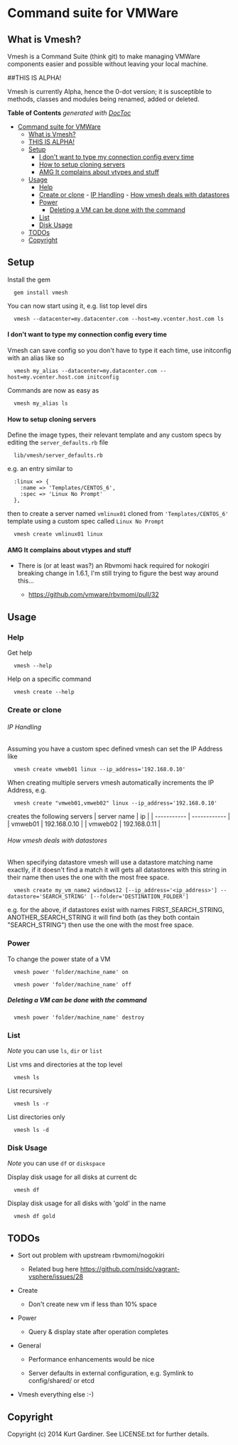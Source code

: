 # Command suite for VMWare

## What is Vmesh?

Vmesh is a Command Suite (think git) to make managing VMWare components easier and possible without leaving your local machine.

##THIS IS ALPHA!

Vmesh is currently Alpha, hence the 0-dot version; it is susceptible to methods, classes and modules being renamed, added or deleted.

**Table of Contents**  *generated with [DocToc](http://doctoc.herokuapp.com/)*

- [Command suite for VMWare](#)
  - [What is Vmesh?](#)
  - [THIS IS ALPHA!](#)
  - [Setup](#)
      - [I don't want to type my connection config every time](#)
      - [How to setup cloning servers](#)
      - [AMG It complains about vtypes and stuff](#)
  - [Usage](#)
    - [Help](#)
    - [Create or clone](#)
          - [IP Handling](#)
          - [How vmesh deals with datastores](#)
    - [Power](#)
        - [Deleting a VM can be done with the command](#)
    - [List](#)
    - [Disk Usage](#)
  - [TODOs](#)
  - [Copyright](#)

## Setup

Install the gem

```
  gem install vmesh
```

You can now start using it, e.g. list top level dirs
```
  vmesh --datacenter=my.datacenter.com --host=my.vcenter.host.com ls
```

#### I don't want to type my connection config every time

Vmesh can save config so you don't have to type it each time, use initconfig with an alias like so

```
  vmesh my_alias --datacenter=my.datacenter.com --host=my.vcenter.host.com initconfig
```

Commands are now as easy as

```
  vmesh my_alias ls
```

#### How to setup cloning servers

Define the image types, their relevant template and any custom specs by editing the `server_defaults.rb` file

```
  lib/vmesh/server_defaults.rb 
```

e.g. an entry similar to
```
  :linux => {
    :name => 'Templates/CENTOS_6',
    :spec => 'Linux No Prompt'
  },
```

then to create a server named `vmlinux01` cloned from `'Templates/CENTOS_6'` template using a custom spec called `Linux No Prompt`

```
  vmesh create vmlinux01 linux
```

#### AMG It complains about vtypes and stuff

* There is (or at least was?) an Rbvmomi hack required for nokogiri breaking change in 1.6.1, I'm still trying to figure the best way around this...

  * https://github.com/vmware/rbvmomi/pull/32


## Usage

### Help

Get help
  
```
  vmesh --help
```

Help on a specific command

```
  vmesh create --help
```

### Create or clone

###### IP Handling

Assuming you have a custom spec defined vmesh can set the IP Address like
```
  vmesh create vmweb01 linux --ip_address='192.168.0.10'
```

When creating multiple servers vmesh automatically increments the IP Address, e.g.
```
  vmesh create "vmweb01,vmweb02" linux --ip_address='192.168.0.10'
```
creates the following servers
| server name | ip           |
| ----------- | ------------ |
| vmweb01     | 192.168.0.10 |
| vmweb02     | 192.168.0.11 |


###### How vmesh deals with datastores

When specifying datastore vmesh will use a datastore matching name exactly, if it doesn't find a match it will gets all datastores with this string in their name then uses the one with the most free space.

```
  vmesh create my_vm_name2 windows12 [--ip_address='<ip_address>'] --datastore='SEARCH_STRING' [--folder='DESTINATION_FOLDER']
```
e.g. for the above, if datastores exist with names FIRST_SEARCH_STRING, ANOTHER_SEARCH_STRING it will find both (as they both contain "SEARCH_STRING") then use the one with the most free space.


### Power

To change the power state of a VM

```
  vmesh power 'folder/machine_name' on
```

```
  vmesh power 'folder/machine_name' off
```

##### Deleting a VM can be done with the command

```
  vmesh power 'folder/machine_name' destroy
```

### List

_Note_ you can use `ls`, `dir` or `list`

List vms and directories at the top level

```
  vmesh ls
```

List recursively

```
  vmesh ls -r
```

List directories only

```
  vmesh ls -d
```

### Disk Usage

_Note_ you can use `df` or `diskspace`

Display disk usage for all disks at current dc

```
  vmesh df
```

Display disk usage for all disks with 'gold' in the name

```
  vmesh df gold
```

## TODOs

* Sort out problem with upstream rbvmomi/nogokiri

  * Related bug here https://github.com/nsidc/vagrant-vsphere/issues/28

* Create

  * Don't create new vm if less than 10% space

* Power
  
  * Query & display state after operation completes

* General

  * Performance enhancements would be nice

  * Server defaults in external configuration, e.g. Symlink to config/shared/ or etcd

* Vmesh everything else :-)


## Copyright

Copyright (c) 2014 Kurt Gardiner. See LICENSE.txt for further details.


